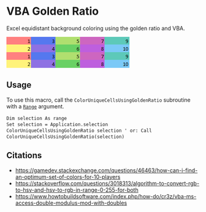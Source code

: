 # VBA Golden Ratio
Excel equidistant background coloring using the golden ratio and VBA.

![Macro Output](./vba_golden_ratio_result.png)

## Usage
To use this macro, call the `ColorUniqueCellsUsingGoldenRatio` subroutine with a [`Range`](https://docs.microsoft.com/en-us/office/vba/api/Excel.Range(object)) argument.

```vba
Dim selection As range
Set selection = Application.selection
ColorUniqueCellsUsingGoldenRatio selection ' or: Call ColorUniqueCellsUsingGoldenRatio(selection)
```

## Citations
* https://gamedev.stackexchange.com/questions/46463/how-can-i-find-an-optimum-set-of-colors-for-10-players
* https://stackoverflow.com/questions/3018313/algorithm-to-convert-rgb-to-hsv-and-hsv-to-rgb-in-range-0-255-for-both
* https://www.howtobuildsoftware.com/index.php/how-do/cr3z/vba-ms-access-double-modulus-mod-with-doubles
